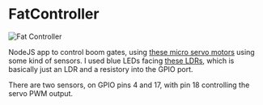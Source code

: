 # FatController
![Fat Controller](https://pbs.twimg.com/profile_images/994663097095852033/SPDc-f3r_400x400.jpg)

NodeJS app to control boom gates, using [these micro servo motors](https://www.jaycar.com.au/arduino-compatible-9g-micro-servo-motor/p/YM2758) using some kind of sensors. I used blue LEDs facing [these LDRs](https://www.jaycar.com.au/arduino-compatible-photosensitive-ldr-sensor-module/p/XC4446), which is basically just an LDR and a resistory into the GPIO port. 

There are two sensors, on GPIO pins 4 and 17, with pin 18 controlling the servo PWM output. 
